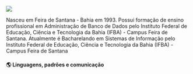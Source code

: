 ![](https://raw.githubusercontent.com/erickwelber/Repositorio/main/GitHub.png)

Nasceu em Feira de Santana - Bahia em 1993. Possui formação de ensino profissional em Administração de Banco de Dados pelo Instituto Federal de Educação, Ciência e Tecnologia da Bahia (IFBA) - Campus Feira de Santana. Atualmente é Bacharelando em Sistemas de Informação pelo Instituto Federal de Educação, Ciência e Tecnologia da Bahia (IFBA) - Campus Feira de Santana

#### 🌎 Linguagens, padrões e comunicação 

